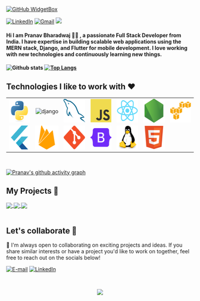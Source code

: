 [![GitHub WidgetBox](https://github-widgetbox.vercel.app/api/profile?username=pranav-bharadwaj&data=followers,repositories,stars,commits&theme=viridescent)](https://github.com/pranav-bharadwaj)
<!-- <h3 align ="center"> <strong> Let`s Code.Build & FUN </strong> </h3>  -->

[![LinkedIn](https://img.shields.io/badge/linkedin-%230077B5.svg?style=for-the-badge&logo=linkedin&logoColor=white)](https://www.linkedin.com/in/pranav-bharadwaj-83777319b)
[![Gmail](https://img.shields.io/badge/%20-Send%20Mail-black?color=14171A&labelColor=ef5350&logo=gmail&logoColor=ffffff&style=for-the-badge)](mailto:pranavbharadwaj2001@gmail.com)
![](https://komarev.com/ghpvc/?username=pranav-bharadwaj&color=brightgreen&style=for-the-badge)

<h4>Hi I am Pranav Bharadwaj 💇‍♂️ , a passionate Full Stack Developer from India. I have expertise in building scalable web applications using the MERN stack, Django, and Flutter for mobile development. I love working with new technologies and continuously learning new things.<h4>

![Github stats](https://github-readme-stats.vercel.app/api?username=pranav-bharadwaj&theme=radical&show_icons=true&count_private=true&hide=issues) 
[![Top Langs](https://github-readme-stats.vercel.app/api/top-langs/?username=pranav-bharadwaj&theme=radical&layout=compact)](https://github.com/pranav-bharadwaj) 

<h2> Technologies I like to work with ❤️</h2>
<table width="100%" height="100%" align="center">
  <tr>
    <td align="center">
      <img alt="python" height=64px src="https://raw.githubusercontent.com/devicons/devicon/master/icons/python/python-original.svg">
    </td>
    <td align="center">
      <img alt="django" height=64px src="https://cdn.worldvectorlogo.com/logos/django.svg">
    </td>
    <td align="center">
      <img alt="mysql" height=64px src="https://github.com/devicons/devicon/blob/master/icons/mysql/mysql-original.svg">
    </td>
    <td align="center">
      <img alt="javascript" height=64px src="https://raw.githubusercontent.com/devicons/devicon/master/icons/javascript/javascript-original.svg">
    </td>
    <td align="center">
      <img alt="react" height=64px src="https://github.com/devicons/devicon/blob/master/icons/react/react-original.svg">
    </td>
    <td align="center">
      <img alt="nodejs" height=64px src="https://raw.githubusercontent.com/devicons/devicon/master/icons/nodejs/nodejs-original.svg">
    </td>
    <td align="center">
      <img alt="aws" height=64px src="https://github.com/devicons/devicon/blob/master/icons/amazonwebservices/amazonwebservices-original.svg">
    </td>
  </tr>
  <tr>
    <td align="center">
      <img alt="flutter" height=64px src="https://github.com/devicons/devicon/blob/master/icons/flutter/flutter-original.svg">
    </td>
    <td align="center">
      <img alt="firebase" height=64px src="https://github.com/devicons/devicon/blob/master/icons/firebase/firebase-plain.svg">
    </td>
    <td align="center">
      <img alt="git" height=64px src="https://github.com/devicons/devicon/blob/master/icons/git/git-original.svg">
    </td>
    <td align="center">
      <img alt="bootstrap" height=64px src="https://raw.githubusercontent.com/devicons/devicon/master/icons/bootstrap/bootstrap-plain.svg">
    </td>
    <td align="center">
      <img alt="linux" height=64px src="https://github.com/devicons/devicon/blob/master/icons/linux/linux-original.svg">
    </td>
    <td align="center">
      <img alt="html5" height=64px src="https://github.com/devicons/devicon/blob/master/icons/html5/html5-original.svg">
    </td>
  </tr>
</table>

<br>

[![Pranav's github activity graph](https://github-readme-activity-graph.vercel.app/graph?username=pranav-bharadwaj&theme=github-compact)](https://github.com/pranav-bharadwaj/github-readme-activity-graph)

<h2> My Projects 📁</h2>
<a href="https://github.com/pranav-bharadwaj/Query_hook">
  <img align="center" src="https://github-readme-stats.vercel.app/api/pin/?username=pranav-bharadwaj&theme=react&repo=Query_hook" />
</a>
<a href="https://github.com/pranav-bharadwaj/Sanchari-1">
  <img align="center" src="https://github-readme-stats.vercel.app/api/pin/?username=pranav-bharadwaj&theme=react&repo=Sanchari-1" />
</a>
<a href="https://informatsy.in/">
  <img align="center" src="https://github-readme-stats.vercel.app/api/pin/?username=pranav-bharadwaj&theme=react&repo=Informatsy" />
</a>

<br>
<br>

## Let's collaborate 🚀

🌟 I'm always open to collaborating on exciting projects and ideas. If you share similar interests or have a project you'd like to work on together, feel free to reach out on the socials below!

<p>
  <a href="mailto:pranavbharadwaj2001@gmail.com" target="_blank"><img alt="E-mail" src="https://img.shields.io/badge/-Gmail-ea4335?style=flat-square&logo=Gmail&logoColor=white" /></a>
  <a href="https://linkedin.com/in/pranav-bharadwaj-83777319b" target="_blank"><img alt="LinkedIn" src="https://img.shields.io/badge/-LinkedIn-007ACC?style=flat-square&logo=linkedin&logoColor=white" />
</p>

<br>

<p align="center">
  <img src="https://capsule-render.vercel.app/api?type=waving&color=gradient&height=80&section=footer"/>
</p>
